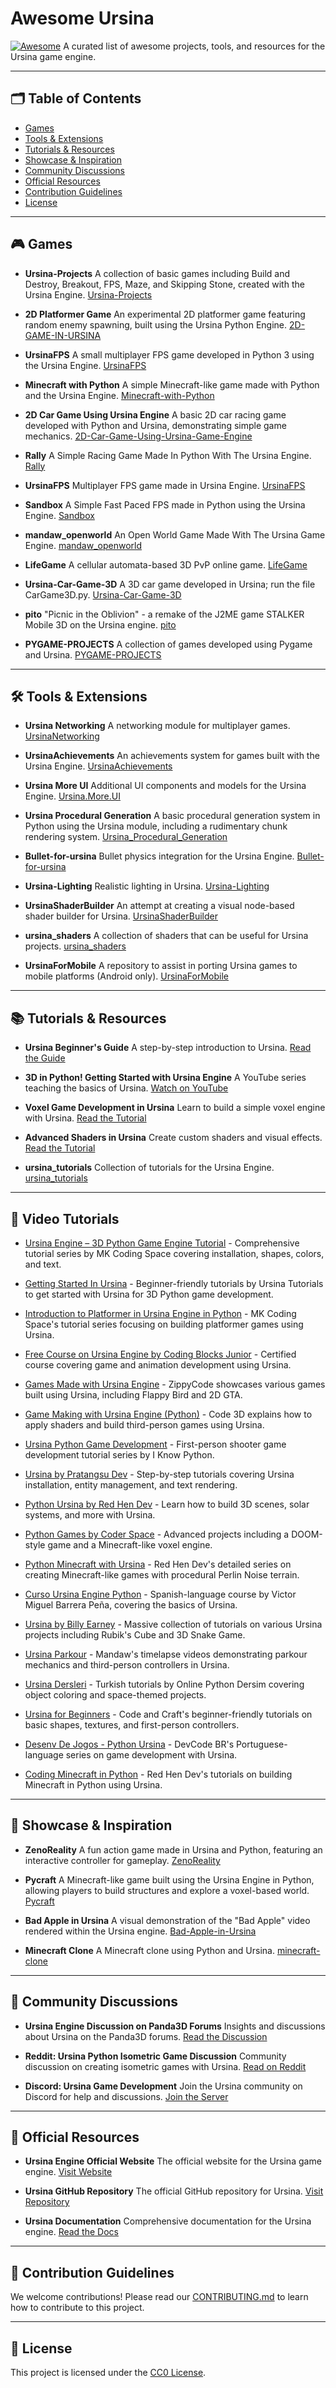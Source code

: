 # Awesome Ursina
[![Awesome](https://awesome.re/badge.svg)](https://awesome.re)
A curated list of awesome projects, tools, and resources for the Ursina game engine.

---

## 🗂️ **Table of Contents**
- [Games](#games)
- [Tools & Extensions](#tools--extensions)
- [Tutorials & Resources](#tutorials--resources)
- [Showcase & Inspiration](#showcase--inspiration)
- [Community Discussions](#community-discussions)
- [Official Resources](#official-resources)
- [Contribution Guidelines](#contribution-guidelines)
- [License](#license)

---

## 🎮 **Games**
- **Ursina-Projects**
  A collection of basic games including Build and Destroy, Breakout, FPS, Maze, and Skipping Stone, created with the Ursina Engine. [Ursina-Projects](https://github.com/DawoodLaiq/Ursina-Projects)

- **2D Platformer Game**
  An experimental 2D platformer game featuring random enemy spawning, built using the Ursina Python Engine. [2D-GAME-IN-URSINA](https://github.com/OfficialAhmed/2D-GAME-IN-URSINA)

- **UrsinaFPS**
  A small multiplayer FPS game developed in Python 3 using the Ursina Engine. [UrsinaFPS](https://github.com/MysteryCoder456/UrsinaFPS)

- **Minecraft with Python**
  A simple Minecraft-like game made with Python and the Ursina Engine. [Minecraft-with-Python](https://github.com/Spyder-0/Minecraft-with-Python)

- **2D Car Game Using Ursina Engine**
  A basic 2D car racing game developed with Python and Ursina, demonstrating simple game mechanics. [2D-Car-Game-Using-Ursina-Game-Engine](https://github.com/thecrood/2D-Car-Game-Using-Ursina-Game-Engine)

- **Rally**
   A Simple Racing Game Made In Python With The Ursina Engine. [Rally](https://github.com/mandaw2014/Rally)
  
- **UrsinaFPS**
   Multiplayer FPS game made in Ursina Engine. [UrsinaFPS](https://github.com/MysteryCoder456/UrsinaFPS)
  
- **Sandbox**
   A Simple Fast Paced FPS made in Python using the Ursina Engine. [Sandbox](https://github.com/mandaw2014/Sandbox)
  
- **mandaw_openworld**
   An Open World Game Made With The Ursina Game Engine. [mandaw_openworld](https://github.com/mandaw2014/mandaw_openworld)

- **LifeGame**
  A cellular automata-based 3D PvP online game. [LifeGame](https://github.com/clomia/LifeGame)

- **Ursina-Car-Game-3D**
  A 3D car game developed in Ursina; run the file CarGame3D.py. [Ursina-Car-Game-3D](https://github.com/Raphi-2Code/Ursina-Car-Game-3D)

- **pito**
  "Picnic in the Oblivion" - a remake of the J2ME game STALKER Mobile 3D on the Ursina engine. [pito](https://github.com/Lekksii/pito)

- **PYGAME-PROJECTS**
  A collection of games developed using Pygame and Ursina. [PYGAME-PROJECTS](https://github.com/ItsRoy69/PYGAME-PROJECTS)

---

## 🛠️ **Tools & Extensions**
- **Ursina Networking**
  A networking module for multiplayer games. [UrsinaNetworking](https://github.com/kstzl/UrsinaNetworking)

- **UrsinaAchievements**
  An achievements system for games built with the Ursina Engine. [UrsinaAchievements](https://github.com/megat69/UrsinaAchievements)

- **Ursina More UI**
  Additional UI components and models for the Ursina Engine. [Ursina.More.UI](https://github.com/Creator754915/Ursina.More.UI)

- **Ursina Procedural Generation**
  A basic procedural generation system in Python using the Ursina module, including a rudimentary chunk rendering system. [Ursina_Procedural_Generation](https://github.com/BellVirtual/Ursina_Procedural_Generation)

- **Bullet-for-ursina**
   Bullet physics integration for the Ursina Engine. [Bullet-for-ursina](https://github.com/LooksForFuture/Bullet-for-ursina)
  
- **Ursina-Lighting**
   Realistic lighting in Ursina. [Ursina-Lighting](https://github.com/Tusnad30/Ursina-Lighting)

- **UrsinaShaderBuilder**
  An attempt at creating a visual node-based shader builder for Ursina. [UrsinaShaderBuilder](https://github.com/Werxzy/UrsinaShaderBuilder)

- **ursina_shaders**
  A collection of shaders that can be useful for Ursina projects. [ursina_shaders](https://github.com/ano0002/ursina_shaders)

- **UrsinaForMobile**
  A repository to assist in porting Ursina games to mobile platforms (Android only). [UrsinaForMobile](https://github.com/PaologGithub/UrsinaForMobile)

---

## 📚 **Tutorials & Resources**
- **Ursina Beginner's Guide**
  A step-by-step introduction to Ursina. [Read the Guide](https://www.ursinaengine.org/cheat_sheet.html)

- **3D in Python! Getting Started with Ursina Engine**
  A YouTube series teaching the basics of Ursina. [Watch on YouTube](https://www.youtube.com/watch?v=5w3nJQBT09s)

- **Voxel Game Development in Ursina**
  Learn to build a simple voxel engine with Ursina. [Read the Tutorial](https://www.ursinaengine.org/voxel_tutorial.html)

- **Advanced Shaders in Ursina**
  Create custom shaders and visual effects. [Read the Tutorial](https://www.ursinaengine.org/shader_programming.html)

- **ursina_tutorials**
   Collection of tutorials for the Ursina Engine. [ursina_tutorials](https://github.com/RedHenDev/ursina_tutorials)
---

## 🎥 Video Tutorials

- [Ursina Engine – 3D Python Game Engine Tutorial](https://www.youtube.com/playlist?list=PLgQYnHnDxgtg-I3m01mGc5wfJwqpT9S3i) - Comprehensive tutorial series by MK Coding Space covering installation, shapes, colors, and text.
  
- [Getting Started In Ursina](https://www.youtube.com/playlist?list=PL_WTdhuueDrGWLdbjJjKcBhDVun1OElGE) - Beginner-friendly tutorials by Ursina Tutorials to get started with Ursina for 3D Python game development.
  
- [Introduction to Platformer in Ursina Engine in Python](https://www.youtube.com/playlist?list=PLgQYnHnDxgtjILmQbQXQeUTHiLLSRkSuk) - MK Coding Space's tutorial series focusing on building platformer games using Ursina.
  
- [Free Course on Ursina Engine by Coding Blocks Junior](https://www.youtube.com/playlist?list=PLhLbJ9UoJCvvXyA8y8MIftke5WKHDgNhp) - Certified course covering game and animation development using Ursina.
  
- [Games Made with Ursina Engine](https://www.youtube.com/playlist?list=PLp0VWjYTx3ErmBbqWU94ikwilvmB1Grf8) - ZippyCode showcases various games built using Ursina, including Flappy Bird and 2D GTA.
  
- [Game Making with Ursina Engine (Python)](https://www.youtube.com/playlist?list=PLb5cYYYZuk_7aa0_C4ddqxFz4cBCKfELA) - Code 3D explains how to apply shaders and build third-person games using Ursina.
  
- [Ursina Python Game Development](https://www.youtube.com/playlist?list=PL288dDBJtFXCc99ms2F-aFCR7Ike2fzVG) - First-person shooter game development tutorial series by I Know Python.
  
- [Ursina by Pratangsu Dev](https://www.youtube.com/playlist?list=PL42jyOjV9OVlTpnjySu6q7KMiHeuqs8NW) - Step-by-step tutorials covering Ursina installation, entity management, and text rendering.
  
- [Python Ursina by Red Hen Dev](https://www.youtube.com/playlist?list=PLmP1LNMzp97rEb3oP3PPeiKUGVTfr1i6L) - Learn how to build 3D scenes, solar systems, and more with Ursina.
  
- [Python Games by Coder Space](https://www.youtube.com/playlist?list=PLmP1LNMzp97rIbwnGHhjjobHHqWekxy8Y) - Advanced projects including a DOOM-style game and a Minecraft-like voxel engine.
  
- [Python Minecraft with Ursina](https://www.youtube.com/playlist?list=PL29Videos) - Red Hen Dev's detailed series on creating Minecraft-like games with procedural Perlin Noise terrain.
  
- [Curso Ursina Engine Python](https://www.youtube.com/playlist?list=PL6Videos) - Spanish-language course by Victor Miguel Barrera Peña, covering the basics of Ursina.
  
- [Ursina by Billy Earney](https://www.youtube.com/playlist?list=PL78Videos) - Massive collection of tutorials on various Ursina projects including Rubik's Cube and 3D Snake Game.
  
- [Ursina Parkour](https://www.youtube.com/playlist?list=PL6Videos) - Mandaw's timelapse videos demonstrating parkour mechanics and third-person controllers in Ursina.
  
- [Ursina Dersleri](https://www.youtube.com/playlist?list=PL13Videos) - Turkish tutorials by Online Python Dersim covering object coloring and space-themed projects.
  
- [Ursina for Beginners](https://www.youtube.com/playlist?list=PL10Videos) - Code and Craft's beginner-friendly tutorials on basic shapes, textures, and first-person controllers.
  
- [Desenv De Jogos - Python Ursina](https://www.youtube.com/playlist?list=PL6Videos) - DevCode BR's Portuguese-language series on game development with Ursina.
  
- [Coding Minecraft in Python](https://www.youtube.com/playlist?list=PL22Videos) - Red Hen Dev's tutorials on building Minecraft in Python using Ursina.
  
---

## 🌟 **Showcase & Inspiration**
- **ZenoReality**
  A fun action game made in Ursina and Python, featuring an interactive controller for gameplay. [ZenoReality](https://github.com/sitongfX/ZenoReality)

- **Pycraft**
  A Minecraft-like game built using the Ursina Engine in Python, allowing players to build structures and explore a voxel-based world. [Pycraft](https://github.com/Yixboost/Pycraft)

- **Bad Apple in Ursina**
  A visual demonstration of the "Bad Apple" video rendered within the Ursina engine. [Bad-Apple-in-Ursina](https://github.com/THEGOLDENPRO/Bad-Apple-in-Ursina)

- **Minecraft Clone**
   A Minecraft clone using Python and Ursina. [minecraft-clone](https://github.com/kairess/minecraft-clone)

---

## 💬 **Community Discussions**
- **Ursina Engine Discussion on Panda3D Forums**
  Insights and discussions about Ursina on the Panda3D forums. [Read the Discussion](https://discourse.panda3d.org/t/using-the-ursina-module/27325)

- **Reddit: Ursina Python Isometric Game Discussion**
  Community discussion on creating isometric games with Ursina. [Read on Reddit](https://www.reddit.com/r/gamedev/comments/lbt6nb/ursina_python_isometric_game/)

- **Discord: Ursina Game Development**
  Join the Ursina community on Discord for help and discussions. [Join the Server](https://discord.gg/ursina)

---

## 🔗 **Official Resources**
- **Ursina Engine Official Website**
  The official website for the Ursina game engine. [Visit Website](https://www.ursinaengine.org/)

- **Ursina GitHub Repository**
  The official GitHub repository for Ursina. [Visit Repository](https://github.com/pokepetter/ursina)

- **Ursina Documentation**
  Comprehensive documentation for the Ursina engine. [Read the Docs](https://www.ursinaengine.org/documentation.html)

---

## 🤝 **Contribution Guidelines**
We welcome contributions! Please read our [CONTRIBUTING.md](./CONTRIBUTING.md) to learn how to contribute to this project.

---

## 📄 **License**
This project is licensed under the [CC0 License](./LICENSE).
